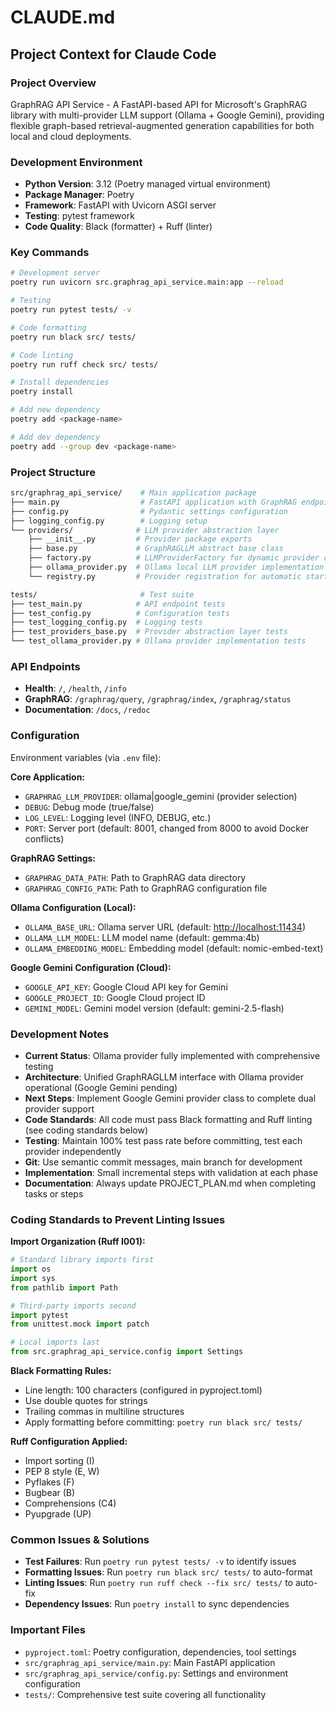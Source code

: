 # CLAUDE.md

## Project Context for Claude Code

### Project Overview

GraphRAG API Service - A FastAPI-based API for Microsoft's GraphRAG library with multi-provider LLM support (Ollama + Google Gemini), providing flexible graph-based retrieval-augmented generation capabilities for both local and cloud deployments.

### Development Environment

* **Python Version**: 3.12 (Poetry managed virtual environment)
* **Package Manager**: Poetry
* **Framework**: FastAPI with Uvicorn ASGI server
* **Testing**: pytest framework
* **Code Quality**: Black (formatter) + Ruff (linter)

### Key Commands

```bash
# Development server
poetry run uvicorn src.graphrag_api_service.main:app --reload

# Testing
poetry run pytest tests/ -v

# Code formatting
poetry run black src/ tests/

# Code linting  
poetry run ruff check src/ tests/

# Install dependencies
poetry install

# Add new dependency
poetry add <package-name>

# Add dev dependency
poetry add --group dev <package-name>
```

### Project Structure

```bash
src/graphrag_api_service/    # Main application package
├── main.py                  # FastAPI application with GraphRAG endpoints
├── config.py                # Pydantic settings configuration
├── logging_config.py        # Logging setup
└── providers/              # LLM provider abstraction layer
    ├── __init__.py         # Provider package exports
    ├── base.py             # GraphRAGLLM abstract base class
    ├── factory.py          # LLMProviderFactory for dynamic provider creation
    ├── ollama_provider.py  # Ollama local LLM provider implementation
    └── registry.py         # Provider registration for automatic startup

tests/                       # Test suite
├── test_main.py            # API endpoint tests
├── test_config.py          # Configuration tests
├── test_logging_config.py  # Logging tests
├── test_providers_base.py  # Provider abstraction layer tests
└── test_ollama_provider.py # Ollama provider implementation tests
```

### API Endpoints

* **Health**: `/`, `/health`, `/info`
* **GraphRAG**: `/graphrag/query`, `/graphrag/index`, `/graphrag/status`
* **Documentation**: `/docs`, `/redoc`

### Configuration

Environment variables (via `.env` file):

**Core Application:**

* `GRAPHRAG_LLM_PROVIDER`: ollama|google_gemini (provider selection)
* `DEBUG`: Debug mode (true/false)
* `LOG_LEVEL`: Logging level (INFO, DEBUG, etc.)
* `PORT`: Server port (default: 8001, changed from 8000 to avoid Docker conflicts)

**GraphRAG Settings:**

* `GRAPHRAG_DATA_PATH`: Path to GraphRAG data directory
* `GRAPHRAG_CONFIG_PATH`: Path to GraphRAG configuration file

**Ollama Configuration (Local):**

* `OLLAMA_BASE_URL`: Ollama server URL (default: <http://localhost:11434>)
* `OLLAMA_LLM_MODEL`: LLM model name (default: gemma:4b)
* `OLLAMA_EMBEDDING_MODEL`: Embedding model (default: nomic-embed-text)

**Google Gemini Configuration (Cloud):**

* `GOOGLE_API_KEY`: Google Cloud API key for Gemini
* `GOOGLE_PROJECT_ID`: Google Cloud project ID
* `GEMINI_MODEL`: Gemini model version (default: gemini-2.5-flash)

### Development Notes

* **Current Status**: Ollama provider fully implemented with comprehensive testing
* **Architecture**: Unified GraphRAGLLM interface with Ollama provider operational (Google Gemini pending)
* **Next Steps**: Implement Google Gemini provider class to complete dual provider support
* **Code Standards**: All code must pass Black formatting and Ruff linting (see coding standards below)
* **Testing**: Maintain 100% test pass rate before committing, test each provider independently
* **Git**: Use semantic commit messages, main branch for development
* **Implementation**: Small incremental steps with validation at each phase
* **Documentation**: Always update PROJECT_PLAN.md when completing tasks or steps

### Coding Standards to Prevent Linting Issues

**Import Organization (Ruff I001):**

```python
# Standard library imports first
import os
import sys
from pathlib import Path

# Third-party imports second
import pytest
from unittest.mock import patch

# Local imports last
from src.graphrag_api_service.config import Settings
```

**Black Formatting Rules:**

* Line length: 100 characters (configured in pyproject.toml)
* Use double quotes for strings
* Trailing commas in multiline structures
* Apply formatting before committing: `poetry run black src/ tests/`

**Ruff Configuration Applied:**

* Import sorting (I)
* PEP 8 style (E, W)
* Pyflakes (F)  
* Bugbear (B)
* Comprehensions (C4)
* Pyupgrade (UP)

### Common Issues & Solutions

* **Test Failures**: Run `poetry run pytest tests/ -v` to identify issues
* **Formatting Issues**: Run `poetry run black src/ tests/` to auto-format
* **Linting Issues**: Run `poetry run ruff check --fix src/ tests/` to auto-fix
* **Dependency Issues**: Run `poetry install` to sync dependencies

### Important Files

* `pyproject.toml`: Poetry configuration, dependencies, tool settings
* `src/graphrag_api_service/main.py`: Main FastAPI application
* `src/graphrag_api_service/config.py`: Settings and environment configuration
* `tests/`: Comprehensive test suite covering all functionality
